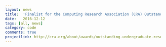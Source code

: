 ```yaml
---
layout: news
title:  'Finalist for the Computing Research Association (CRA) Outstanding Undergraduate Researcher Award!'
date:   2016-12-12
tags: [all, news]
category: code
comments: true
projectlink: http://cra.org/about/awards/outstanding-undergraduate-researcher-award/
---
```

